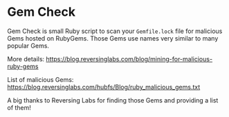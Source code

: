 # Gem Check

Gem Check is small Ruby script to scan your `Gemfile.lock` file for malicious Gems hosted on RubyGems. Those Gems use names very similar to many popular Gems.

More details: https://blog.reversinglabs.com/blog/mining-for-malicious-ruby-gems

List of malicious Gems: https://blog.reversinglabs.com/hubfs/Blog/ruby_malicious_gems.txt

A big thanks to Reversing Labs for finding those Gems and providing a list of them!
